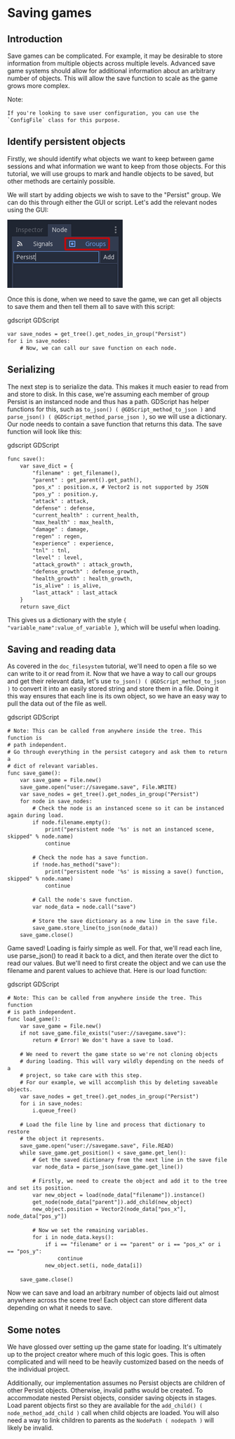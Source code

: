 

# Saving games

## Introduction

Save games can be complicated. For example, it may be desirable
to store information from multiple objects across multiple levels.
Advanced save game systems should allow for additional information about
an arbitrary number of objects. This will allow the save function to
scale as the game grows more complex.

Note:


    If you're looking to save user configuration, you can use the
    `ConfigFile` class for this purpose.

## Identify persistent objects

Firstly, we should identify what objects we want to keep between game
sessions and what information we want to keep from those objects. For
this tutorial, we will use groups to mark and handle objects to be saved,
but other methods are certainly possible.

We will start by adding objects we wish to save to the "Persist" group. We can
do this through either the GUI or script. Let's add the relevant nodes using the
GUI:

![](img/groups.png)

Once this is done, when we need to save the game, we can get all objects
to save them and then tell them all to save with this script:

gdscript GDScript

```
var save_nodes = get_tree().get_nodes_in_group("Persist")
for i in save_nodes:
    # Now, we can call our save function on each node.
```

## Serializing

The next step is to serialize the data. This makes it much easier to
read from and store to disk. In this case, we're assuming each member of
group Persist is an instanced node and thus has a path. GDScript
has helper functions for this, such as `to_json()
( @GDScript_method_to_json )` and `parse_json()
( @GDScript_method_parse_json )`, so we will use a dictionary. Our node needs to
contain a save function that returns this data. The save function will look
like this:

gdscript GDScript

```
func save():
    var save_dict = {
        "filename" : get_filename(),
        "parent" : get_parent().get_path(),
        "pos_x" : position.x, # Vector2 is not supported by JSON
        "pos_y" : position.y,
        "attack" : attack,
        "defense" : defense,
        "current_health" : current_health,
        "max_health" : max_health,
        "damage" : damage,
        "regen" : regen,
        "experience" : experience,
        "tnl" : tnl,
        "level" : level,
        "attack_growth" : attack_growth,
        "defense_growth" : defense_growth,
        "health_growth" : health_growth,
        "is_alive" : is_alive,
        "last_attack" : last_attack
    }
    return save_dict
```


This gives us a dictionary with the style
`{ "variable_name":value_of_variable }`, which will be useful when
loading.

## Saving and reading data

As covered in the `doc_filesystem` tutorial, we'll need to open a file
so we can write to it or read from it. Now that we have a way to
call our groups and get their relevant data, let's use `to_json()
( @GDScript_method_to_json )` to
convert it into an easily stored string and store them in a file. Doing
it this way ensures that each line is its own object, so we have an easy
way to pull the data out of the file as well.

gdscript GDScript

```
# Note: This can be called from anywhere inside the tree. This function is
# path independent.
# Go through everything in the persist category and ask them to return a
# dict of relevant variables.
func save_game():
    var save_game = File.new()
    save_game.open("user://savegame.save", File.WRITE)
    var save_nodes = get_tree().get_nodes_in_group("Persist")
    for node in save_nodes:
        # Check the node is an instanced scene so it can be instanced again during load.
        if node.filename.empty():
            print("persistent node '%s' is not an instanced scene, skipped" % node.name)
            continue

        # Check the node has a save function.
        if !node.has_method("save"):
            print("persistent node '%s' is missing a save() function, skipped" % node.name)
            continue

        # Call the node's save function.
        var node_data = node.call("save")

        # Store the save dictionary as a new line in the save file.
        save_game.store_line(to_json(node_data))
    save_game.close()
```


Game saved! Loading is fairly simple as well. For that, we'll read each
line, use parse_json() to read it back to a dict, and then iterate over
the dict to read our values. But we'll need to first create the object
and we can use the filename and parent values to achieve that. Here is our
load function:

gdscript GDScript

```
# Note: This can be called from anywhere inside the tree. This function
# is path independent.
func load_game():
    var save_game = File.new()
    if not save_game.file_exists("user://savegame.save"):
        return # Error! We don't have a save to load.

    # We need to revert the game state so we're not cloning objects
    # during loading. This will vary wildly depending on the needs of a
    # project, so take care with this step.
    # For our example, we will accomplish this by deleting saveable objects.
    var save_nodes = get_tree().get_nodes_in_group("Persist")
    for i in save_nodes:
        i.queue_free()

    # Load the file line by line and process that dictionary to restore
    # the object it represents.
    save_game.open("user://savegame.save", File.READ)
    while save_game.get_position() < save_game.get_len():
        # Get the saved dictionary from the next line in the save file
        var node_data = parse_json(save_game.get_line())

        # Firstly, we need to create the object and add it to the tree and set its position.
        var new_object = load(node_data["filename"]).instance()
        get_node(node_data["parent"]).add_child(new_object)
        new_object.position = Vector2(node_data["pos_x"], node_data["pos_y"])

        # Now we set the remaining variables.
        for i in node_data.keys():
            if i == "filename" or i == "parent" or i == "pos_x" or i == "pos_y":
                continue
            new_object.set(i, node_data[i])

    save_game.close()
```

Now we can save and load an arbitrary number of objects laid out
almost anywhere across the scene tree! Each object can store different
data depending on what it needs to save.

## Some notes

We have glossed over setting up the game state for loading. It's ultimately up
to the project creator where much of this logic goes.
This is often complicated and will need to be heavily
customized based on the needs of the individual project.

Additionally, our implementation assumes no Persist objects are children of other
Persist objects. Otherwise, invalid paths would be created. To
accommodate nested Persist objects, consider saving objects in stages.
Load parent objects first so they are available for the `add_child()
( node_method_add_child )`
call when child objects are loaded. You will also need a way to link
children to parents as the `NodePath
( nodepath )` will likely be invalid.

